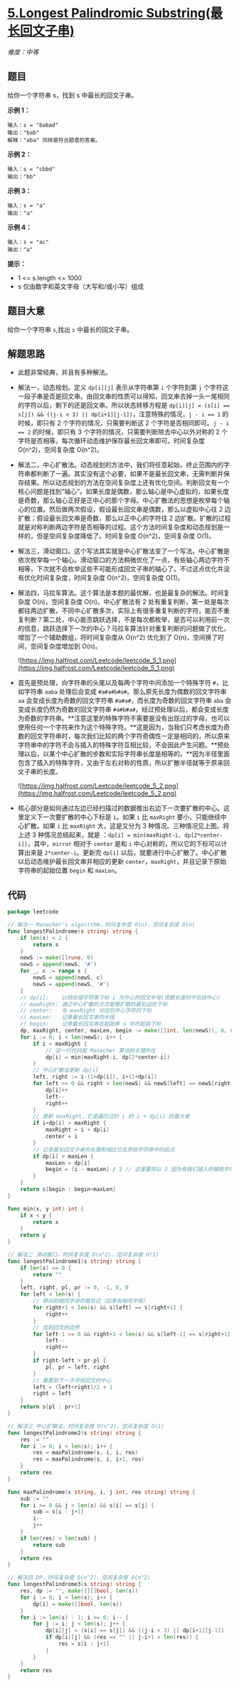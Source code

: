 # [5.Longest Palindromic Substring(最长回文子串)](https://leetcode-cn.com/problems/longest-palindromic-substring/)

*难度：中等*

## 题目

给你一个字符串 s，找到 s 中最长的回文子串。


**示例 1：**

```
输入：s = "babad"
输出："bab"
解释："aba" 同样是符合题意的答案。
```

**示例 2：**

```
输入：s = "cbbd"
输出："bb"
```

**示例 3：**

```
输入：s = "a"
输出："a"
```

**示例 4：**

```
输入：s = "ac"
输出："a"
```

**提示：**

- 1 <= s.length <= 1000
- s 仅由数字和英文字母（大写和/或小写）组成

## 题目大意

给你一个字符串 `s`,找出 `s` 中最长的回文子串。

## 解题思路

- 此题非常经典，并且有多种解法。

- 解法一，动态规划。定义 `dp[i][j]` 表示从字符串第 `i` 个字符到第 `j` 个字符这一段子串是否是回文串。由回文串的性质可以得知，回文串去掉一头一尾相同的字符以后，剩下的还是回文串。所以状态转移方程是 `dp[i][j] = (s[i] == s[j]) && ((j-i < 3) || dp[i+1][j-1])`，注意特殊的情况，`j - i == 1` 的时候，即只有 2 个字符的情况，只需要判断这 2 个字符是否相同即可。`j - i == 2` 的时候，即只有 3 个字符的情况，只需要判断除去中心以外对称的 2 个字符是否相等。每次循环动态维护保存最长回文串即可。时间复杂度 O(n^2)，空间复杂度 O(n^2)。

- 解法二，中心扩散法。动态规划的方法中，我们将任意起始，终止范围内的字符串都判断了一遍。其实没有这个必要，如果不是最长回文串，无需判断并保存结果。所以动态规划的方法在空间复杂度上还有优化空间。判断回文有一个核心问题是找到“轴心”。如果长度是偶数，那么轴心是中心虚拟的，如果长度是奇数，那么轴心正好是正中心的那个字母。中心扩散法的思想是枚举每个轴心的位置。然后做两次假设，假设最长回文串是偶数，那么以虚拟中心往 2 边扩散；假设最长回文串是奇数，那么以正中心的字符往 2 边扩散。扩散的过程就是对称判断两边字符是否相等的过程。这个方法时间复杂度和动态规划是一样的，但是空间复杂度降低了。时间复杂度 O(n^2)，空间复杂度 O(1)。

- 解法三，滑动窗口。这个写法其实就是中心扩散法变了一个写法。中心扩散是依次枚举每一个轴心。滑动窗口的方法稍微优化了一点，有些轴心两边字符不相等，下次就不会枚举这些不可能形成回文子串的轴心了。不过这点优化并没有优化时间复杂度，时间复杂度 O(n^2)，空间复杂度 O(1)。

- 解法四，马拉车算法。这个算法是本题的最优解，也是最复杂的解法。时间复杂度 O(n)，空间复杂度 O(n)。中心扩散法有 2 处有重复判断，第一处是每次都往两边扩散，不同中心扩散多次，实际上有很多重复判断的字符，能否不重复判断？第二处，中心能否跳跃选择，不是每次都枚举，是否可以利用前一次的信息，跳跃选择下一次的中心？马拉车算法针对重复判断的问题做了优化，增加了一个辅助数组，将时间复杂度从 O(n^2) 优化到了 O(n)，空间换了时间，空间复杂度增加到 O(n)。

    ![https://img.halfrost.com/Leetcode/leetcode_5_1.png](https://img.halfrost.com/Leetcode/leetcode_5_1.png)

- 首先是预处理，向字符串的头尾以及每两个字符中间添加一个特殊字符 `#`，比如字符串 `aaba` 处理后会变成 `#a#a#b#a#`。那么原先长度为偶数的回文字符串 `aa` 会变成长度为奇数的回文字符串 `#a#a#`，而长度为奇数的回文字符串 `aba` 会变成长度仍然为奇数的回文字符串 `#a#b#a#`，经过预处理以后，都会变成长度为奇数的字符串。**注意这里的特殊字符不需要是没有出现过的字母，也可以使用任何一个字符来作为这个特殊字符。**这是因为，当我们只考虑长度为奇数的回文字符串时，每次我们比较的两个字符奇偶性一定是相同的，所以原来字符串中的字符不会与插入的特殊字符互相比较，不会因此产生问题。**预处理以后，以某个中心扩散的步数和实际字符串长度是相等的。**因为半径里面包含了插入的特殊字符，又由于左右对称的性质，所以扩散半径就等于原来回文子串的长度。

    ![https://img.halfrost.com/Leetcode/leetcode_5_2.png](https://img.halfrost.com/Leetcode/leetcode_5_2.png)

- 核心部分是如何通过左边已经扫描过的数据推出右边下一次要扩散的中心。这里定义下一次要扩散的中心下标是 `i`。如果 `i` 比 `maxRight` 要小，只能继续中心扩散。如果 `i` 比 `maxRight` 大，这是又分为 3 种情况。三种情况见上图。将上述 3 种情况总结起来，就是 ：`dp[i] = min(maxRight-i, dp[2*center-i])`，其中，`mirror` 相对于 `center` 是和 `i` 中心对称的，所以它的下标可以计算出来是 `2*center-i`。更新完 `dp[i]` 以后，就要进行中心扩散了。中心扩散以后动态维护最长回文串并相应的更新 `center`，`maxRight`，并且记录下原始字符串的起始位置 `begin` 和 `maxLen`。

## 代码

```go
package leetcode

// 解法一 Manacher's algorithm，时间复杂度 O(n)，空间复杂度 O(n)
func longestPalindrome(s string) string {
	if len(s) < 2 {
		return s
	}
	newS := make([]rune, 0)
	newS = append(newS, '#')
	for _, c := range s {
		newS = append(newS, c)
		newS = append(newS, '#')
	}
	// dp[i]:    以预处理字符串下标 i 为中心的回文半径(奇数长度时不包括中心)
	// maxRight: 通过中心扩散的方式能够扩散的最右边的下标
	// center:   与 maxRight 对应的中心字符的下标
	// maxLen:   记录最长回文串的半径
	// begin:    记录最长回文串在起始串 s 中的起始下标
	dp, maxRight, center, maxLen, begin := make([]int, len(newS)), 0, 0, 1, 0
	for i := 0; i < len(newS); i++ {
		if i < maxRight {
			// 这一行代码是 Manacher 算法的关键所在
			dp[i] = min(maxRight-i, dp[2*center-i])
		}
		// 中心扩散法更新 dp[i]
		left, right := i-(1+dp[i]), i+(1+dp[i])
		for left >= 0 && right < len(newS) && newS[left] == newS[right] {
			dp[i]++
			left--
			right++
		}
		// 更新 maxRight，它是遍历过的 i 的 i + dp[i] 的最大者
		if i+dp[i] > maxRight {
			maxRight = i + dp[i]
			center = i
		}
		// 记录最长回文子串的长度和相应它在原始字符串中的起点
		if dp[i] > maxLen {
			maxLen = dp[i]
			begin = (i - maxLen) / 2 // 这里要除以 2 因为有我们插入的辅助字符 #
		}
	}
	return s[begin : begin+maxLen]
}

func min(x, y int) int {
	if x < y {
		return x
	}
	return y
}

// 解法二 滑动窗口，时间复杂度 O(n^2)，空间复杂度 O(1)
func longestPalindrome1(s string) string {
	if len(s) == 0 {
		return ""
	}
	left, right, pl, pr := 0, -1, 0, 0
	for left < len(s) {
		// 移动到相同字母的最右边（如果有相同字母）
		for right+1 < len(s) && s[left] == s[right+1] {
			right++
		}
		// 找到回文的边界
		for left-1 >= 0 && right+1 < len(s) && s[left-1] == s[right+1] {
			left--
			right++
		}
		if right-left > pr-pl {
			pl, pr = left, right
		}
		// 重置到下一次寻找回文的中心
		left = (left+right)/2 + 1
		right = left
	}
	return s[pl : pr+1]
}

// 解法三 中心扩散法，时间复杂度 O(n^2)，空间复杂度 O(1)
func longestPalindrome2(s string) string {
	res := ""
	for i := 0; i < len(s); i++ {
		res = maxPalindrome(s, i, i, res)
		res = maxPalindrome(s, i, i+1, res)
	}
	return res
}

func maxPalindrome(s string, i, j int, res string) string {
	sub := ""
	for i >= 0 && j < len(s) && s[i] == s[j] {
		sub = s[i : j+1]
		i--
		j++
	}
	if len(res) < len(sub) {
		return sub
	}
	return res
}

// 解法四 DP，时间复杂度 O(n^2)，空间复杂度 O(n^2)
func longestPalindrome3(s string) string {
	res, dp := "", make([][]bool, len(s))
	for i := 0; i < len(s); i++ {
		dp[i] = make([]bool, len(s))
	}
	for i := len(s) - 1; i >= 0; i-- {
		for j := i; j < len(s); j++ {
			dp[i][j] = (s[i] == s[j]) && ((j-i < 3) || dp[i+1][j-1])
			if dp[i][j] && (res == "" || j-i+1 > len(res)) {
				res = s[i : j+1]
			}
		}
	}
	return res
}
```